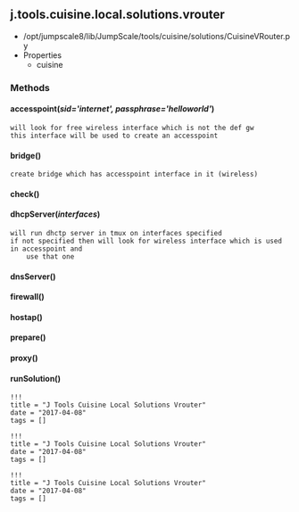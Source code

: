 <!-- toc -->
## j.tools.cuisine.local.solutions.vrouter

- /opt/jumpscale8/lib/JumpScale/tools/cuisine/solutions/CuisineVRouter.py
- Properties
    - cuisine

### Methods

    

#### accesspoint(*sid='internet', passphrase='helloworld'*) 

```
will look for free wireless interface which is not the def gw
this interface will be used to create an accesspoint

```

#### bridge() 

```
create bridge which has accesspoint interface in it (wireless)

```

#### check() 

#### dhcpServer(*interfaces*) 

```
will run dhctp server in tmux on interfaces specified
if not specified then will look for wireless interface which is used in accesspoint and
    use that one

```

#### dnsServer() 

#### firewall() 

#### hostap() 

#### prepare() 

#### proxy() 

#### runSolution() 


```
!!!
title = "J Tools Cuisine Local Solutions Vrouter"
date = "2017-04-08"
tags = []
```

```
!!!
title = "J Tools Cuisine Local Solutions Vrouter"
date = "2017-04-08"
tags = []
```

```
!!!
title = "J Tools Cuisine Local Solutions Vrouter"
date = "2017-04-08"
tags = []
```
